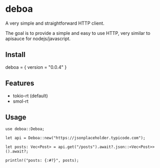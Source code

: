# deboa

A very simple and straightforward HTTP client.

The goal is to provide a simple and easy to use HTTP, very
similar to apisauce for nodejs/javascript.

## Install

deboa = { version = "0.0.4" }

## Features

- tokio-rt (default)
- smol-rt

## Usage

```
use deboa::Deboa;

let api = Deboa::new("https://jsonplaceholder.typicode.com");

let posts: Vec<Post> = api.get("/posts").await?.json::<Vec<Post>>().await?;

println!("posts: {:#?}", posts);
```